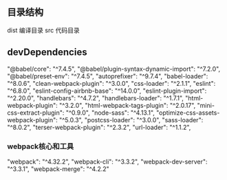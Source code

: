 ## 目录结构
  dist 编译目录
  src 代码目录

## devDependencies
  "@babel/core": "^7.4.5",
  "@babel/plugin-syntax-dynamic-import": "^7.2.0",
  "@babel/preset-env": "^7.4.5",
  "autoprefixer": "^9.7.4",
  "babel-loader": "^8.0.6",
  "clean-webpack-plugin": "^3.0.0",
  "css-loader": "^2.1.1",
  "eslint": "^6.8.0",
  "eslint-config-airbnb-base": "^14.0.0",
  "eslint-plugin-import": "^2.20.0",
  "handlebars": "^4.7.2",
  "handlebars-loader": "^1.7.1",
  "html-webpack-plugin": "^3.2.0",
  "html-webpack-tags-plugin": "^2.0.17",
  "mini-css-extract-plugin": "^0.9.0",
  "node-sass": "^4.13.1",
  "optimize-css-assets-webpack-plugin": "^5.0.3",
  "postcss-loader": "^3.0.0",
  "sass-loader": "^8.0.2",
  "terser-webpack-plugin": "^2.3.2",
  "url-loader": "^1.1.2",

  ### webpack核心和工具
  "webpack": "^4.32.2",
  "webpack-cli": "^3.3.2",
  "webpack-dev-server": "^3.3.1",
  "webpack-merge": "^4.2.2"
